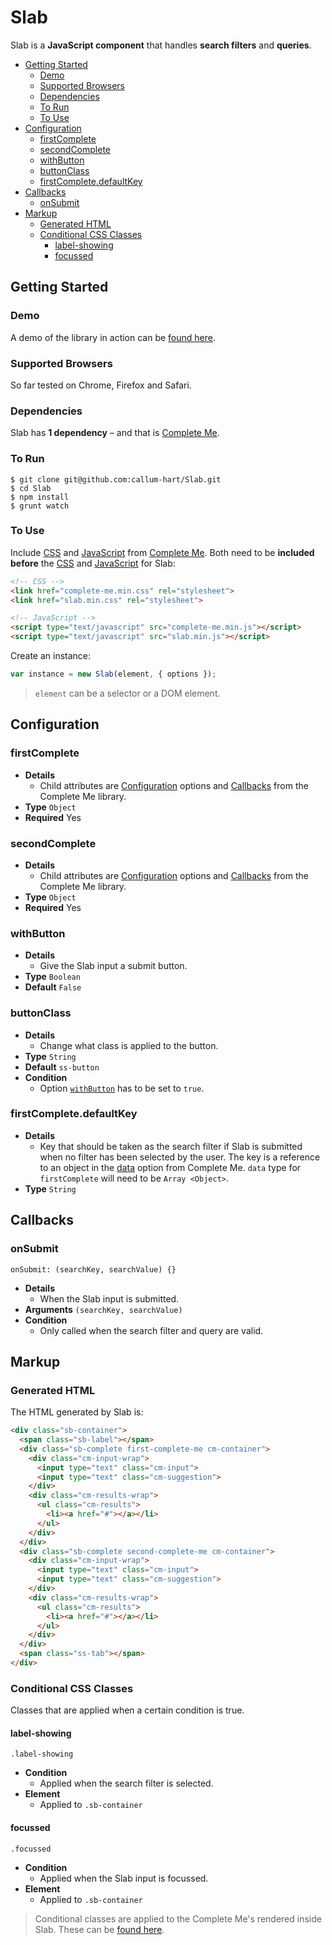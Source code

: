 # Slab

Slab is a **JavaScript component** that handles **search filters** and **queries**.

- [Getting Started](#getting-started)
  - [Demo](#demo)
  - [Supported Browsers](#supported-browsers)
  - [Dependencies](#dependencies)
  - [To Run](#to-run)
  - [To Use](#to-use)
- [Configuration](#configuration)
  - [firstComplete](#firstcomplete)
  - [secondComplete](#secondcomplete)
  - [withButton](#withbutton)
  - [buttonClass](#buttonclass)
  - [firstComplete.defaultKey](#firstcomplete.defaultkey)
- [Callbacks](#callbacks)
  - [onSubmit](#onsubmit)
- [Markup](#markup)
  - [Generated HTML](#generated-html)
  - [Conditional CSS Classes](#conditional-css-classes)
    - [label-showing](#label-showing)
    - [focussed](#focussed)

## Getting Started

### Demo

A demo of the library in action can be [found here](http://www.callumhart.com/open-source/slab).

### Supported Browsers

So far tested on Chrome, Firefox and Safari.

### Dependencies

Slab has **1 dependency** – and that is [Complete Me](https://github.com/callum-hart/Complete-Me).

### To Run

```
$ git clone git@github.com:callum-hart/Slab.git
$ cd Slab
$ npm install
$ grunt watch
```

### To Use

Include [CSS](https://github.com/callum-hart/Complete-Me/blob/master/lib/css/complete-me.min.css) and [JavaScript](https://github.com/callum-hart/Complete-Me/blob/master/lib/js/complete-me.min.js) from [Complete Me](https://github.com/callum-hart/Complete-Me). Both need to be **included before** the [CSS](https://github.com/callum-hart/Slab/blob/master/lib/css/slab.min.css) and [JavaScript](https://github.com/callum-hart/Slab/blob/master/lib/js/slab.min.js) for Slab:

```html
<!-- CSS -->
<link href="complete-me.min.css" rel="stylesheet">
<link href="slab.min.css" rel="stylesheet">

<!-- JavaScript -->
<script type="text/javascript" src="complete-me.min.js"></script>
<script type="text/javascript" src="slab.min.js"></script>
```

Create an instance:

```javascript
var instance = new Slab(element, { options });
```

> `element` can be a selector or a DOM element.

## Configuration

### firstComplete

- **Details**
  - Child attributes are [Configuration](https://github.com/callum-hart/Complete-Me#configuration) options and [Callbacks](https://github.com/callum-hart/Complete-Me#callbacks) from the Complete Me library.
- **Type** `Object`
- **Required** Yes

### secondComplete

- **Details**
  - Child attributes are [Configuration](https://github.com/callum-hart/Complete-Me#configuration) options and [Callbacks](https://github.com/callum-hart/Complete-Me#callbacks) from the Complete Me library.
- **Type** `Object`
- **Required** Yes

### withButton

- **Details**
  - Give the Slab input a submit button.
- **Type** `Boolean`
- **Default** `False`

### buttonClass

- **Details**
  - Change what class is applied to the button.
- **Type** `String`
- **Default** `ss-button`
- **Condition**
  - Option [`withButton`](withbutton) has to be set to `true`.

### firstComplete.defaultKey

- **Details**
  - Key that should be taken as the search filter if Slab is submitted when no filter has been selected by the user. The key is a reference to an object in the [data](https://github.com/callum-hart/Complete-Me#data) option from Complete Me. `data` type for `firstComplete` will need to be `Array <Object>`.
- **Type** `String`

## Callbacks

### onSubmit
`onSubmit: (searchKey, searchValue) {}`

- **Details**
  - When the Slab input is submitted.
- **Arguments** `(searchKey, searchValue)`
- **Condition**
  - Only called when the search filter and query are valid.

## Markup

### Generated HTML

The HTML generated by Slab is:

```html
<div class="sb-container">
  <span class="sb-label"></span>
  <div class="sb-complete first-complete-me cm-container">
    <div class="cm-input-wrap">
      <input type="text" class="cm-input">
      <input type="text" class="cm-suggestion">
    </div>
    <div class="cm-results-wrap">
      <ul class="cm-results">
        <li><a href="#"></a></li>
      </ul>
    </div>
  </div>
  <div class="sb-complete second-complete-me cm-container">
    <div class="cm-input-wrap">
      <input type="text" class="cm-input">
      <input type="text" class="cm-suggestion">
    </div>
    <div class="cm-results-wrap">
      <ul class="cm-results">
        <li><a href="#"></a></li>
      </ul>
    </div>
  </div>
  <span class="ss-tab"></span>
</div>
```

### Conditional CSS Classes

Classes that are applied when a certain condition is true.

#### label-showing
`.label-showing`

- **Condition**
  - Applied when the search filter is selected.
- **Element**
  - Applied to `.sb-container`

#### focussed
`.focussed`

- **Condition**
  - Applied when the Slab input is focussed.
- **Element**
  - Applied to `.sb-container`

> Conditional classes are applied to the Complete Me's rendered inside Slab. These can be [found here](https://github.com/callum-hart/Complete-Me#conditional-css-classes).